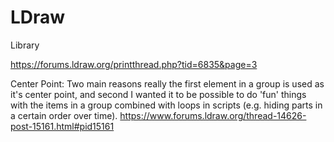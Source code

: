 # LDraw

Library


https://forums.ldraw.org/printthread.php?tid=6835&page=3


Center Point:
Two main reasons really the first element in a group is used as it's center point, and second I wanted it to be possible to do 'fun' things with the items in a group combined with loops in scripts (e.g. hiding parts in a certain order over time).
https://www.forums.ldraw.org/thread-14626-post-15161.html#pid15161
